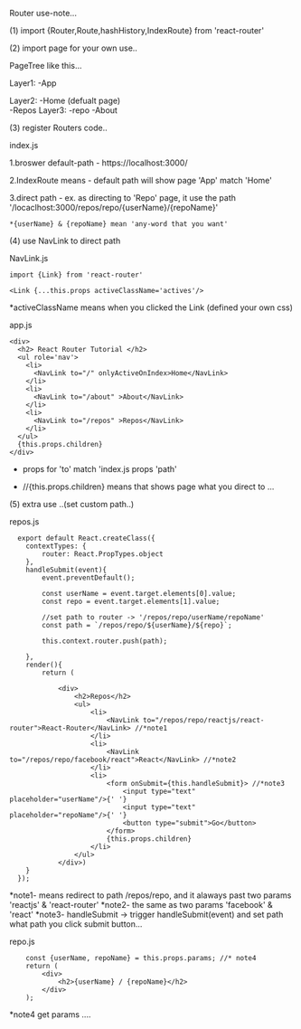 Router use-note...

(1) import {Router,Route,hashHistory,IndexRoute} from 'react-router'

(2) import page for your own use..
  
  PageTree like this...
  
  Layer1:
  -App
  
  Layer2:
    -Home (defualt page)  
    -Repos
      Layer3:
      -repo
    -About
   
(3) register Routers code..

  index.js
  
  1.broswer default-path - https://localhost:3000/
  
  2.IndexRoute means - default path will show page 'App' match 'Home'
  
  3.direct path - ex. as directing to 'Repo' page, it use the path '/locaclhost:3000/repos/repo/{userName}/{repoName}'
  
    *{userName} & {repoName} mean 'any-word that you want'
  
  <Router history = {hashHistory}>
    <Route path="/" component={App}>
      <IndexRoute component={Home}/>
      <Route path="repos" component={Repos}>
        <Route path="repo/:userName/:repoName" component={Repo}/>
      </Route>
      <Route path="about" component={About}/>
    </Route>
  </Router>
  
(4) use NavLink to direct path
  
  NavLink.js
  
    import {Link} from 'react-router'
  
    <Link {...this.props activeClassName='actives'/>
  
  *activeClassName means when you clicked the Link (defined your own css)
    
  app.js
   
    <div>
      <h2> React Router Tutorial </h2>
      <ul role='nav'>
        <li>
          <NavLink to="/" onlyActiveOnIndex>Home</NavLink>
        </li>
        <li>
          <NavLink to="/about" >About</NavLink>
        </li>
        <li>
          <NavLink to="/repos" >Repos</NavLink>
        </li>
      </ul>
      {this.props.children}
    </div>
    
  * props for 'to' match 'index.js props 'path'
  
  * //{this.props.children} means that shows page what you direct to ...
  

(5) extra use ..(set custom path..)
  
  repos.js
  
      export default React.createClass({
        contextTypes: {
            router: React.PropTypes.object
        },
        handleSubmit(event){
            event.preventDefault();

            const userName = event.target.elements[0].value;
            const repo = event.target.elements[1].value;

            //set path to router -> '/repos/repo/userName/repoName'
            const path = `/repos/repo/${userName}/${repo}`;

            this.context.router.push(path);

        },
        render(){
            return (

                <div>
                    <h2>Repos</h2>
                    <ul>
                        <li>
                            <NavLink to="/repos/repo/reactjs/react-router">React-Router</NavLink> //*note1
                        </li>
                        <li>
                            <NavLink to="/repos/repo/facebook/react">React</NavLink> //*note2
                        </li>
                        <li>
                            <form onSubmit={this.handleSubmit}> //*note3
                                <input type="text" placeholder="userName"/>{' '}
                                <input type="text" placeholder="repoName"/>{' '}
                                <button type="submit">Go</button>
                            </form>
                            {this.props.children}
                        </li>
                    </ul>
                </div>)
        }
      });
   
  
  *note1- means redirect to path /repos/repo, and it alaways past two params 'reactjs' & 'react-router'
  *note2- the same as two params 'facebook' & 'react'
  *note3- handleSubmit -> trigger handleSubmit(event) and set path what path you click submit button...
  
  repo.js
  
        const {userName, repoName} = this.props.params; //* note4
        return (
            <div>
                <h2>{userName} / {repoName}</h2>
            </div>
        );
  
  *note4 get params ....
  
  
  
  
  
    
  
